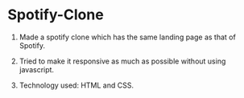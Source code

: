 # Spotify-Clone

1. Made a spotify clone which has the same landing page as that of Spotify.

2. Tried to make it responsive as much as possible without using javascript.

3. Technology used: HTML and CSS. 
